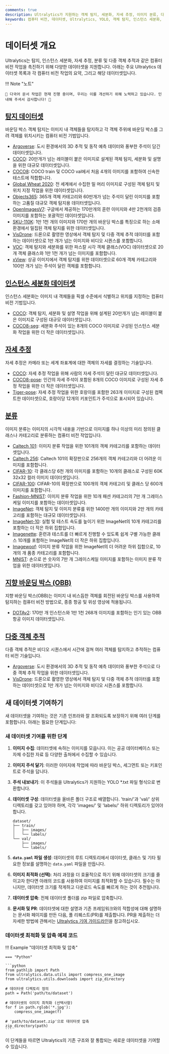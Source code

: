 ```yaml
---
comments: true
description: Ultralytics가 지원하는 객체 탐지, 세분화, 자세 추정, 이미지 분류, 다중 객체 추적을 위한 다양한 컴퓨터 비전 데이터셋에 대한 탐색입니다.
keywords: 컴퓨터 비전, 데이터셋, Ultralytics, YOLO, 객체 탐지, 인스턴스 세분화, 자세 추정, 이미지 분류, 다중 객체 추적
---
```


# 데이터셋 개요

Ultralytics는 탐지, 인스턴스 세분화, 자세 추정, 분류 및 다중 객체 추적과 같은 컴퓨터 비전 작업을 촉진하기 위해 다양한 데이터셋을 지원합니다. 아래는 주요 Ultralytics 데이터셋 목록과 각 컴퓨터 비전 작업의 요약, 그리고 해당 데이터셋입니다.

!!! Note "노트"

    🚧 다국어 문서 작업은 현재 진행 중이며, 우리는 이를 개선하기 위해 노력하고 있습니다. 인내해 주셔서 감사합니다! 🙏

## [탐지 데이터셋](../../datasets/detect/index.md)

바운딩 박스 객체 탐지는 이미지 내 객체들을 탐지하고 각 객체 주위에 바운딩 박스를 그려 객체를 위치시키는 컴퓨터 비전 기법입니다.

- [Argoverse](../../datasets/detect/argoverse.md): 도시 환경에서의 3D 추적 및 동작 예측 데이터와 풍부한 주석이 담긴 데이터셋입니다.
- [COCO](../../datasets/detect/coco.md): 20만개가 넘는 레이블이 붙은 이미지로 설계된 객체 탐지, 세분화 및 설명을 위한 대규모 데이터셋입니다.
- [COCO8](../../datasets/detect/coco8.md): COCO train 및 COCO val에서 처음 4개의 이미지를 포함하여 신속한 테스트에 적합합니다.
- [Global Wheat 2020](../../datasets/detect/globalwheat2020.md): 전 세계에서 수집한 밀 머리 이미지로 구성된 객체 탐지 및 위치 지정 작업을 위한 데이터셋입니다.
- [Objects365](../../datasets/detect/objects365.md): 365개 객체 카테고리와 60만개가 넘는 주석이 달린 이미지를 포함하는 고품질 대규모 객체 탐지용 데이터셋입니다.
- [OpenImagesV7](../../datasets/detect/open-images-v7.md): 구글에서 제공하는 170만개의 훈련 이미지와 4만 2천개의 검증 이미지를 포함하는 포괄적인 데이터셋입니다.
- [SKU-110K](../../datasets/detect/sku-110k.md): 1만 1천 개의 이미지와 170만 개의 바운딩 박스를 특징으로 하는 소매 환경에서 밀집된 객체 탐지를 위한 데이터셋입니다.
- [VisDrone](../../datasets/detect/visdrone.md): 드론으로 촬영한 영상에서 객체 탐지 및 다중 객체 추적 데이터를 포함하는 데이터셋으로 1만 개가 넘는 이미지와 비디오 시퀀스를 포함합니다.
- [VOC](../../datasets/detect/voc.md): 객체 탐지와 세분화를 위한 파스칼 시각 객체 클래스(VOC) 데이터셋으로 20개 객체 클래스와 1만 1천 개가 넘는 이미지를 포함합니다.
- [xView](../../datasets/detect/xview.md): 상공 이미지에서 객체 탐지를 위한 데이터셋으로 60개 객체 카테고리와 100만 개가 넘는 주석이 달린 객체를 포함합니다.

## [인스턴스 세분화 데이터셋](../../datasets/segment/index.md)

인스턴스 세분화는 이미지 내 객체들을 픽셀 수준에서 식별하고 위치를 지정하는 컴퓨터 비전 기법입니다.

- [COCO](../../datasets/segment/coco.md): 객체 탐지, 세분화 및 설명 작업을 위해 설계된 20만개가 넘는 레이블이 붙은 이미지로 구성된 대규모 데이터셋입니다.
- [COCO8-seg](../../datasets/segment/coco8-seg.md): 세분화 주석이 있는 8개의 COCO 이미지로 구성된 인스턴스 세분화 작업을 위한 더 작은 데이터셋입니다.

## [자세 추정](../../datasets/pose/index.md)

자세 추정은 카메라 또는 세계 좌표계에 대한 객체의 자세를 결정하는 기술입니다.

- [COCO](../../datasets/pose/coco.md): 자세 추정 작업을 위해 사람의 자세 주석이 달린 대규모 데이터셋입니다.
- [COCO8-pose](../../datasets/pose/coco8-pose.md): 인간의 자세 주석이 포함된 8개의 COCO 이미지로 구성된 자세 추정 작업을 위한 더 작은 데이터셋입니다.
- [Tiger-pose](../../datasets/pose/tiger-pose.md): 자세 추정 작업을 위한 호랑이를 포함한 263개 이미지로 구성된 컴팩트한 데이터셋으로, 호랑이당 12개의 키포인트가 주석으로 표시되어 있습니다.

## [분류](../../datasets/classify/index.md)

이미지 분류는 이미지의 시각적 내용을 기반으로 이미지를 하나 이상의 미리 정의된 클래스나 카테고리로 분류하는 컴퓨터 비전 작업입니다.

- [Caltech 101](../../datasets/classify/caltech101.md): 이미지 분류 작업을 위한 101개의 객체 카테고리를 포함하는 데이터셋입니다.
- [Caltech 256](../../datasets/classify/caltech256.md): Caltech 101의 확장판으로 256개의 객체 카테고리와 더 어려운 이미지를 포함합니다.
- [CIFAR-10](../../datasets/classify/cifar10.md): 각 클래스당 6천 개의 이미지를 포함하는 10개의 클래스로 구성된 60K 32x32 컬러 이미지 데이터셋입니다.
- [CIFAR-100](../../datasets/classify/cifar100.md): CIFAR-10의 확장판으로 100개의 객체 카테고리 및 클래스 당 600개 이미지를 포함합니다.
- [Fashion-MNIST](../../datasets/classify/fashion-mnist.md): 이미지 분류 작업을 위한 10개 패션 카테고리의 7만 개 그레이스케일 이미지를 포함하는 데이터셋입니다.
- [ImageNet](../../datasets/classify/imagenet.md): 객체 탐지 및 이미지 분류를 위한 1400만 개의 이미지와 2만 개의 카테고리를 포함하는 대규모 데이터셋입니다.
- [ImageNet-10](../../datasets/classify/imagenet10.md): 실험 및 테스트 속도를 높이기 위한 ImageNet의 10개 카테고리를 포함하는 더 작은 하위 집합입니다.
- [Imagenette](../../datasets/classify/imagenette.md): 훈련과 테스트를 더 빠르게 진행할 수 있도록 쉽게 구별 가능한 클래스 10개를 포함하는 ImageNet의 더 작은 하위 집합입니다.
- [Imagewoof](../../datasets/classify/imagewoof.md): 이미지 분류 작업을 위한 ImageNet의 더 어려운 하위 집합으로, 10개의 개 품종 카테고리를 포함합니다.
- [MNIST](../../datasets/classify/mnist.md): 손으로 쓴 숫자의 7만 개 그레이스케일 이미지를 포함하는 이미지 분류 작업을 위한 데이터셋입니다.

## [지향 바운딩 박스 (OBB)](../../datasets/obb/index.md)

지향 바운딩 박스(OBB)는 이미지 내 비스듬한 객체를 회전된 바운딩 박스를 사용하여 탐지하는 컴퓨터 비전 방법으로, 종종 항공 및 위성 영상에 적용됩니다.

- [DOTAv2](../../datasets/obb/dota-v2.md): 170만 개 인스턴스와 1만 1천 268개 이미지를 포함하는 인기 있는 OBB 항공 이미지 데이터셋입니다.

## [다중 객체 추적](../../datasets/track/index.md)

다중 객체 추적은 비디오 시퀀스에서 시간에 걸쳐 여러 객체를 탐지하고 추적하는 컴퓨터 비전 기술입니다.

- [Argoverse](../../datasets/detect/argoverse.md): 도시 환경에서의 3D 추적 및 동작 예측 데이터와 풍부한 주석으로 다중 객체 추적 작업을 위한 데이터셋입니다.
- [VisDrone](../../datasets/detect/visdrone.md): 드론으로 촬영한 영상에서 객체 탐지 및 다중 객체 추적 데이터를 포함하는 데이터셋으로 1만 개가 넘는 이미지와 비디오 시퀀스를 포함합니다.

## 새 데이터셋 기여하기

새 데이터셋을 기여하는 것은 기존 인프라와 잘 조화되도록 보장하기 위해 여러 단계를 포함합니다. 아래는 필요한 단계입니다:

### 새 데이터셋 기여를 위한 단계

1. **이미지 수집**: 데이터셋에 속하는 이미지를 모읍니다. 이는 공공 데이터베이스 또는 자체 수집한 자료 등 다양한 출처에서 수집할 수 있습니다.

2. **이미지 주석 달기**: 이러한 이미지에 작업에 따라 바운딩 박스, 세그먼트 또는 키포인트로 주석을 답니다.

3. **주석 내보내기**: 이 주석들을 Ultralytics가 지원하는 YOLO *.txt 파일 형식으로 변환합니다.

4. **데이터셋 구성**: 데이터셋을 올바른 폴더 구조로 배열합니다. 'train/'과 'val/' 상위 디렉토리를 갖고 있어야 하며, 각각 'images/' 및 'labels/' 하위 디렉토리가 있어야 합니다.

    ```
    dataset/
    ├── train/
    │   ├── images/
    │   └── labels/
    └── val/
        ├── images/
        └── labels/
    ```

5. **`data.yaml` 파일 생성**: 데이터셋의 루트 디렉토리에서 데이터셋, 클래스 및 기타 필요한 정보를 설명하는 `data.yaml` 파일을 만듭니다.

6. **이미지 최적화 (선택)**: 처리 과정을 더 효율적으로 하기 위해 데이터셋의 크기를 줄이고자 한다면 아래의 코드를 사용하여 이미지를 최적화할 수 있습니다. 필수는 아니지만, 데이터셋 크기를 작게하고 다운로드 속도를 빠르게 하는 것이 추천됩니다.

7. **데이터셋 압축**: 전체 데이터셋 폴더를 zip 파일로 압축합니다.

8. **문서화 및 PR**: 데이터셋에 대한 설명과 기존 프레임워크와의 적합성에 대해 설명하는 문서화 페이지를 만든 다음, 풀 리퀘스트(PR)를 제출합니다. PR을 제출하는 더 자세한 방법에 관해서는 [Ultralytics 기여 가이드라인](https://docs.ultralytics.com/help/contributing)을 참고하십시오.

### 데이터셋 최적화 및 압축 예제 코드

!!! Example "데이터셋 최적화 및 압축"

    === "Python"

    ```python
    from pathlib import Path
    from ultralytics.data.utils import compress_one_image
    from ultralytics.utils.downloads import zip_directory

    # 데이터셋 디렉토리 정의
    path = Path('path/to/dataset')

    # 데이터셋의 이미지 최적화 (선택사항)
    for f in path.rglob('*.jpg'):
        compress_one_image(f)

    # 'path/to/dataset.zip'으로 데이터셋 압축
    zip_directory(path)
    ```

이 단계들을 따르면 Ultralytics의 기존 구조와 잘 통합되는 새로운 데이터셋을 기여할 수 있습니다.
